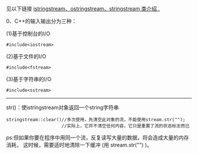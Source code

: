 见以下链接
[istringstream、ostringstream、stringstream 类介绍 .](http://www.cnblogs.com/gamesky/archive/2013/01/09/2852356.html)

0、C++的输入输出分为三种：

(1)基于控制台的I/O

```
#include<iostream>
```

    

(2)基于文件的I/O

```
#include<fstream>
```
        

(3)基于字符串的I/O

```
#include<sstream>
```


----------


str()：使istringstream对象返回一个string字符串

```
stringstream::clear()//多次使用，先清空此对象的流，不能使用stream.str(""); 
                     //实际上，它并不清空任何内容，它只是重置了流的状态标志而已 
```
    

ps:但如果你要在程序中用同一个流，反复读写大量的数据，将会造成大量的内存消耗，                    这时候，需要适时地清除一下缓冲 (用 stream.str("") )。